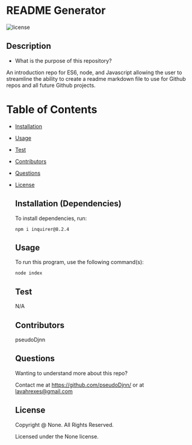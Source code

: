 # README Generator
  ![license](https://img.shields.io/badge/license-None-yellowgreen.svg)

  ## Description
  * What is the purpose of this repository?<br/>

  An introduction repo for ES6, node, and Javascript  allowing the user to streamline the ability to create a readme markdown file to use for Github repos and all future Github projects.

  # Table of Contents

    
    
* [Installation](#installation)

    
* [Usage](#usage)

    
* [Test](#test)

    
* [Contributors](#contributors)

    
* [Questions](#questions)

    
* [License](#license)

    
  
  ## Installation (Dependencies)

    To install dependencies,  run:

    ```
    npm i inquirer@8.2.4
    ```

  ## Usage

    To run this program, use the following command(s):

    ```
    node index
    ```

  ## Test


    N/A
    
    
  ## Contributors
    
    
    
    pseudoDjnn

    
    ## Questions

    Wanting to understand more about this repo?
    
    Contact me at https://github.com/pseudoDjnn/ or at lavahrexes@gmail.com
    
  
    ## License

    Copyright @ None.  All Rights Reserved.

    Licensed under the None license.
    
